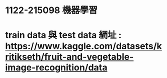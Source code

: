 # 1122-215098 機器學習 
# train data 與 test data 網址 : https://www.kaggle.com/datasets/kritikseth/fruit-and-vegetable-image-recognition/data

